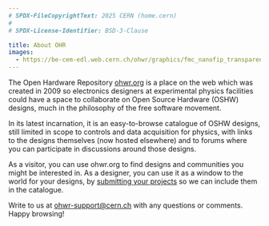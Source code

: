 ```yaml
---
# SPDX-FileCopyrightText: 2025 CERN (home.cern)
#
# SPDX-License-Identifier: BSD-3-Clause

title: About OHR
images:
  - https://be-cem-edl.web.cern.ch/ohwr/graphics/fmc_nanofip_transparent.png
---
```


The Open Hardware Repository [ohwr.org](https://www.ohwr.org) is a place on the
web which was created in 2009 so electronics designers at experimental physics
facilities could have a space to collaborate on Open Source Hardware (OSHW)
designs, much in the philosophy of the free software movement.

In its latest incarnation, it is an easy-to-browse catalogue of OSHW designs,
still limited in scope to controls and data acquisition for physics, with links
to the designs themselves (now hosted elsewhere) and to forums where you can
participate in discussions around those designs.

As a visitor, you can use ohwr.org to find designs and communities you might be
interested in. As a designer, you can use it as a window to the world for your
designs, by [submitting your projects](../submit-project) so we can include them
in the catalogue.

Write to us at [ohwr-support@cern.ch](mailto:ohwr-support@cern.ch) with any
questions or comments. Happy browsing!

